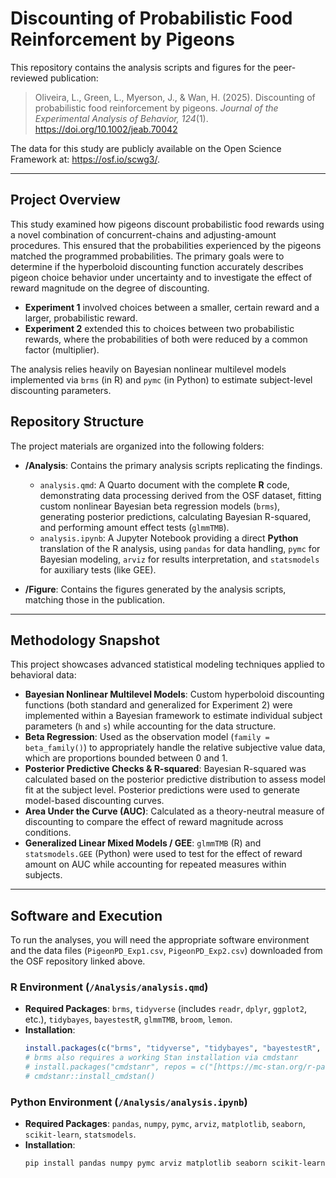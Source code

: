 # Discounting of Probabilistic Food Reinforcement by Pigeons

This repository contains the analysis scripts and figures for the peer-reviewed publication:

> Oliveira, L., Green, L., Myerson, J., & Wan, H. (2025). Discounting of probabilistic food reinforcement by pigeons. *Journal of the Experimental Analysis of Behavior, 124*(1). https://doi.org/10.1002/jeab.70042

The data for this study are publicly available on the Open Science Framework at: <https://osf.io/scwg3/>.

---

## Project Overview

This study examined how pigeons discount probabilistic food rewards using a novel combination of concurrent-chains and adjusting-amount procedures. This ensured that the probabilities experienced by the pigeons matched the programmed probabilities. The primary goals were to determine if the hyperboloid discounting function accurately describes pigeon choice behavior under uncertainty and to investigate the effect of reward magnitude on the degree of discounting.

* **Experiment 1** involved choices between a smaller, certain reward and a larger, probabilistic reward.
* **Experiment 2** extended this to choices between two probabilistic rewards, where the probabilities of both were reduced by a common factor (multiplier).

The analysis relies heavily on Bayesian nonlinear multilevel models implemented via `brms` (in R) and `pymc` (in Python) to estimate subject-level discounting parameters.

## Repository Structure

The project materials are organized into the following folders:

* **/Analysis**: Contains the primary analysis scripts replicating the findings.
    * `analysis.qmd`: A Quarto document with the complete **R** code, demonstrating data processing derived from the OSF dataset, fitting custom nonlinear Bayesian beta regression models (`brms`), generating posterior predictions, calculating Bayesian R-squared, and performing amount effect tests (`glmmTMB`).
    * `analysis.ipynb`: A Jupyter Notebook providing a direct **Python** translation of the R analysis, using `pandas` for data handling, `pymc` for Bayesian modeling, `arviz` for results interpretation, and `statsmodels` for auxiliary tests (like GEE).

* **/Figure**: Contains the figures generated by the analysis scripts, matching those in the publication.

---

## Methodology Snapshot

This project showcases advanced statistical modeling techniques applied to behavioral data:

* **Bayesian Nonlinear Multilevel Models**: Custom hyperboloid discounting functions (both standard and generalized for Experiment 2) were implemented within a Bayesian framework to estimate individual subject parameters (`h` and `s`) while accounting for the data structure.
* **Beta Regression**: Used as the observation model (`family = beta_family()`) to appropriately handle the relative subjective value data, which are proportions bounded between 0 and 1.
* **Posterior Predictive Checks & R-squared**: Bayesian R-squared was calculated based on the posterior predictive distribution to assess model fit at the subject level. Posterior predictions were used to generate model-based discounting curves.
* **Area Under the Curve (AUC)**: Calculated as a theory-neutral measure of discounting to compare the effect of reward magnitude across conditions.
* **Generalized Linear Mixed Models / GEE**: `glmmTMB` (R) and `statsmodels.GEE` (Python) were used to test for the effect of reward amount on AUC while accounting for repeated measures within subjects.

---

## Software and Execution

To run the analyses, you will need the appropriate software environment and the data files (`PigeonPD_Exp1.csv`, `PigeonPD_Exp2.csv`) downloaded from the OSF repository linked above.

### R Environment (`/Analysis/analysis.qmd`)

* **Required Packages**: `brms`, `tidyverse` (includes `readr`, `dplyr`, `ggplot2`, etc.), `tidybayes`, `bayestestR`, `glmmTMB`, `broom`, `lemon`.
* **Installation**:
    ```R
    install.packages(c("brms", "tidyverse", "tidybayes", "bayestestR", "glmmTMB", "broom", "lemon", "here"))
    # brms also requires a working Stan installation via cmdstanr
    # install.packages("cmdstanr", repos = c("[https://mc-stan.org/r-packages/](https://mc-stan.org/r-packages/)", getOption("repos")))
    # cmdstanr::install_cmdstan()
    ```

### Python Environment (`/Analysis/analysis.ipynb`)

* **Required Packages**: `pandas`, `numpy`, `pymc`, `arviz`, `matplotlib`, `seaborn`, `scikit-learn`, `statsmodels`.
* **Installation**:
    ```bash
    pip install pandas numpy pymc arviz matplotlib seaborn scikit-learn statsmodels openpyxl
    ```